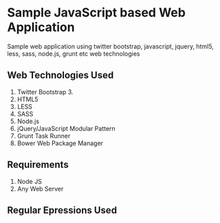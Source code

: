 # Sample JavaScript based Web Application 
Sample web application using twitter bootstrap, javascript, jquery, html5, less, sass, node.js, grunt etc web technologies

## Web Technologies Used
1. Twitter Bootstrap 3.
2. HTML5
3. LESS
4. SASS
5. Node.js
6. jQuery/JavaScript Modular Pattern
7. Grunt Task Runner
8. Bower Web Package Manager


## Requirements
1. Node JS
2. Any Web Server

## Regular Epressions Used
